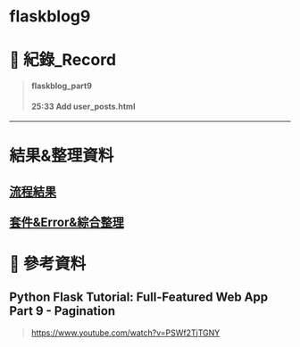 # flaskblog9
# 🔹 紀錄_Record
> #### flaskblog_part9
> #### 25:33 Add user_posts.html
---
# 結果&整理資料
[流程結果](https://github.com/ChengHan16/Cs4high_4080E036/tree/master/%E4%BC%BA%E6%9C%8D%E7%B6%B2%E9%A0%81%E7%A8%8B%E5%BC%8F%E8%A8%AD%E8%A8%88%E3%80%8A109-2%E3%80%8B/file/flaskTest09) <br><br>
[套件&Error&綜合整理](https://github.com/ChengHan16/Cs4high_4080E036/blob/master/%E4%BC%BA%E6%9C%8D%E7%B6%B2%E9%A0%81%E7%A8%8B%E5%BC%8F%E8%A8%AD%E8%A8%88%E3%80%8A109-2%E3%80%8B/%E7%B6%9C%E5%90%88%E6%95%B4%E7%90%86.md)
---
# 🔹 參考資料
## Python Flask Tutorial: Full-Featured Web App Part 9 - Pagination
> https://www.youtube.com/watch?v=PSWf2TjTGNY

